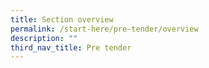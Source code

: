 ```yaml
---
title: Section overview
permalink: /start-here/pre-tender/overview
description: ""
third_nav_title: Pre tender
---
```




